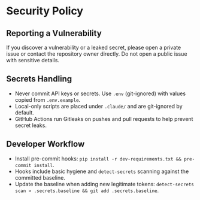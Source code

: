# Security Policy

## Reporting a Vulnerability

If you discover a vulnerability or a leaked secret, please open a private issue or contact the repository owner directly. Do not open a public issue with sensitive details.

## Secrets Handling

- Never commit API keys or secrets. Use `.env` (git-ignored) with values copied from `.env.example`.
- Local-only scripts are placed under `.claude/` and are git-ignored by default.
- GitHub Actions run Gitleaks on pushes and pull requests to help prevent secret leaks.

## Developer Workflow

- Install pre-commit hooks: `pip install -r dev-requirements.txt && pre-commit install`.
- Hooks include basic hygiene and `detect-secrets` scanning against the committed baseline.
- Update the baseline when adding new legitimate tokens: `detect-secrets scan > .secrets.baseline && git add .secrets.baseline`.
